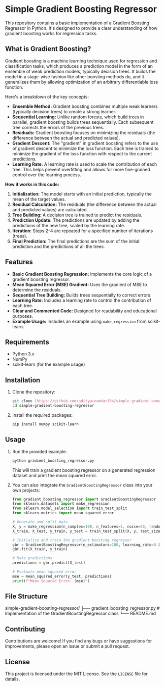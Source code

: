 # Simple Gradient Boosting Regressor

This repository contains a basic implementation of a Gradient Boosting Regressor in Python. It's designed to provide a clear understanding of how gradient boosting works for regression tasks.

## What is Gradient Boosting?

Gradient boosting is a machine learning technique used for regression and classification tasks, which produces a prediction model in the form of an ensemble of weak prediction models, typically decision trees. It builds the model in a stage-wise fashion like other boosting methods do, and it generalizes them by allowing optimization of an arbitrary differentiable loss function.

Here's a breakdown of the key concepts:

* **Ensemble Method:** Gradient boosting combines multiple weak learners (typically decision trees) to create a strong learner.
* **Sequential Learning:** Unlike random forests, which build trees in parallel, gradient boosting builds trees sequentially. Each subsequent tree corrects the errors of the previous trees.
* **Residuals:** Gradient boosting focuses on minimizing the residuals (the difference between the actual and predicted values).
* **Gradient Descent:** The "gradient" in gradient boosting refers to the use of gradient descent to minimize the loss function. Each tree is trained to minimize the gradient of the loss function with respect to the current predictions.
* **Learning Rate:** A learning rate is used to scale the contribution of each tree. This helps prevent overfitting and allows for more fine-grained control over the learning process.

**How it works in this code:**

1.  **Initialization:** The model starts with an initial prediction, typically the mean of the target values.
2.  **Residual Calculation:** The residuals (the difference between the actual and predicted values) are calculated.
3.  **Tree Building:** A decision tree is trained to predict the residuals.
4.  **Prediction Update:** The predictions are updated by adding the predictions of the new tree, scaled by the learning rate.
5.  **Iteration:** Steps 2-4 are repeated for a specified number of iterations (trees).
6.  **Final Prediction:** The final predictions are the sum of the initial prediction and the predictions of all the trees.

## Features

* **Basic Gradient Boosting Regression:** Implements the core logic of a gradient boosting regressor.
* **Mean Squared Error (MSE) Gradient:** Uses the gradient of MSE to determine the residuals.
* **Sequential Tree Building:** Builds trees sequentially to correct errors.
* **Learning Rate:** Includes a learning rate to control the contribution of each tree.
* **Clear and Commented Code:** Designed for readability and educational purposes.
* **Example Usage:** Includes an example using `make_regression` from scikit-learn.

## Requirements

* Python 3.x
* NumPy
* scikit-learn (for the example usage)

## Installation

1.  Clone the repository:

    ```bash
    git clone [https://github.com/adityainamdar334/simple-gradient-boosting-regressor.git](https://www.google.com/search?q=https://www.google.com/search%3Fq%3Dhttps://github.com/adityainamdar334/simple-gradient-boosting-regressor.git)
    cd simple-gradient-boosting-regressor
    ```

2.  Install the required packages:

    ```bash
    pip install numpy scikit-learn
    ```

## Usage

1.  Run the provided example:

    ```bash
    python gradient_boosting_regressor.py
    ```

    This will train a gradient boosting regressor on a generated regression dataset and print the mean squared error.

2.  You can also integrate the `GradientBoostingRegressor` class into your own projects:

    ```python
    from gradient_boosting_regressor import GradientBoostingRegressor
    from sklearn.datasets import make_regression
    from sklearn.model_selection import train_test_split
    from sklearn.metrics import mean_squared_error

    # Generate and split data
    X, y = make_regression(n_samples=100, n_features=1, noise=20, random_state=42)
    X_train, X_test, y_train, y_test = train_test_split(X, y, test_size=0.2, random_state=42)

    # Initialize and train the gradient boosting regressor
    gbr = GradientBoostingRegressor(n_estimators=100, learning_rate=0.1, max_depth=3)
    gbr.fit(X_train, y_train)

    # Make predictions
    predictions = gbr.predict(X_test)

    # Evaluate mean squared error
    mse = mean_squared_error(y_test, predictions)
    print(f"Mean Squared Error: {mse}")
    ```

## File Structure
simple-gradient-boosting-regressor/
├── gradient_boosting_regressor.py   # Implementation of the GradientBoostingRegressor class
└── README.md

## Contributing

Contributions are welcome! If you find any bugs or have suggestions for improvements, please open an issue or submit a pull request.

## License

This project is licensed under the MIT License. See the `LICENSE` file for details.